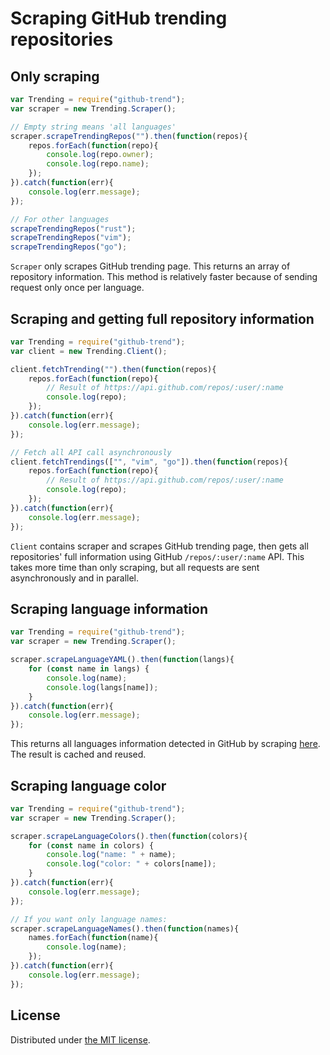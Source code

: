Scraping GitHub trending repositories
=====================================

## Only scraping

```javascript
var Trending = require("github-trend");
var scraper = new Trending.Scraper();

// Empty string means 'all languages'
scraper.scrapeTrendingRepos("").then(function(repos){
    repos.forEach(function(repo){
        console.log(repo.owner);
        console.log(repo.name);
    });
}).catch(function(err){
    console.log(err.message);
});

// For other languages
scrapeTrendingRepos("rust");
scrapeTrendingRepos("vim");
scrapeTrendingRepos("go");
```

`Scraper` only scrapes GitHub trending page. This returns an array of repository information.  This method is relatively faster because of sending request only once per language.


## Scraping and getting full repository information

```javascript
var Trending = require("github-trend");
var client = new Trending.Client();

client.fetchTrending("").then(function(repos){
    repos.forEach(function(repo){
        // Result of https://api.github.com/repos/:user/:name
        console.log(repo);
    });
}).catch(function(err){
    console.log(err.message);
});

// Fetch all API call asynchronously
client.fetchTrendings(["", "vim", "go"]).then(function(repos){
    repos.forEach(function(repo){
        // Result of https://api.github.com/repos/:user/:name
        console.log(repo);
    });
}).catch(function(err){
    console.log(err.message);
});
```

`Client` contains scraper and scrapes GitHub trending page, then gets all repositories' full information using GitHub `/repos/:user/:name` API.
This takes more time than only scraping, but all requests are sent asynchronously and in parallel.

## Scraping language information

```javascript
var Trending = require("github-trend");
var scraper = new Trending.Scraper();

scraper.scrapeLanguageYAML().then(function(langs){
    for (const name in langs) {
        console.log(name);
        console.log(langs[name]);
    }
}).catch(function(err){
    console.log(err.message);
});
```

This returns all languages information detected in GitHub by scraping [here](https://raw.githubusercontent.com/github/linguist/master/lib/linguist/languages.yml).
The result is cached and reused.

## Scraping language color

```javascript
var Trending = require("github-trend");
var scraper = new Trending.Scraper();

scraper.scrapeLanguageColors().then(function(colors){
    for (const name in colors) {
        console.log("name: " + name);
        console.log("color: " + colors[name]);
    }
}).catch(function(err){
    console.log(err.message);
});

// If you want only language names:
scraper.scrapeLanguageNames().then(function(names){
    names.forEach(function(name){
        console.log(name);
    });
}).catch(function(err){
    console.log(err.message);
});
```

## License

Distributed under [the MIT license](LICENSE.txt).

